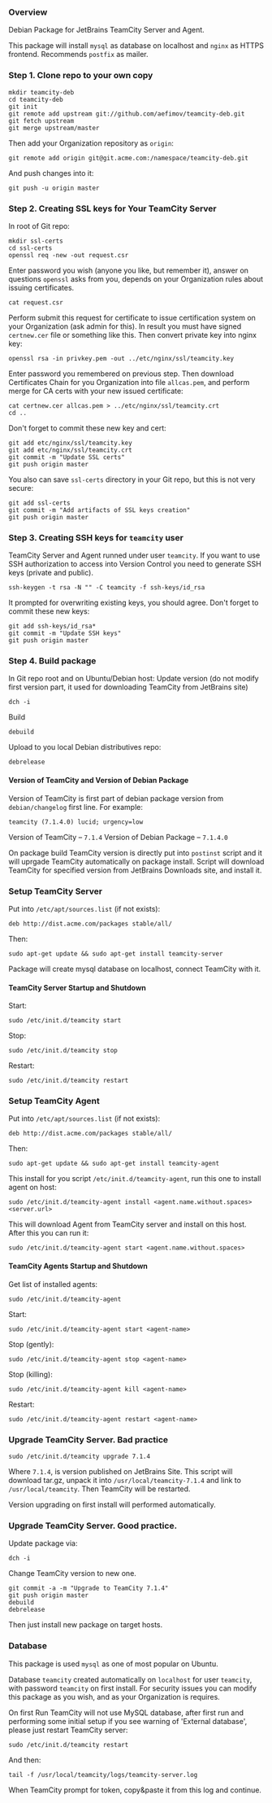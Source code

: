 ### Overview
Debian Package for JetBrains TeamCity Server and Agent.

This package will install `mysql` as database on localhost and
`nginx` as HTTPS frontend.
Recommends `postfix` as mailer.

### Step 1. Clone repo to your own copy
```
mkdir teamcity-deb
cd teamcity-deb
git init
git remote add upstream git://github.com/aefimov/teamcity-deb.git
git fetch upstream
git merge upstream/master
```
Then add your Organization repository as `origin`:
```
git remote add origin git@git.acme.com:/namespace/teamcity-deb.git
```
And push changes into it:
```
git push -u origin master
```

### Step 2. Creating SSL keys for Your TeamCity Server
In root of Git repo:
```
mkdir ssl-certs
cd ssl-certs
openssl req -new -out request.csr
```
Enter password you wish (anyone you like, but remember it), answer on questions
`openssl` asks from you, depends on your Organization rules about issuing
certificates.
```
cat request.csr
```
Perform submit this request for certificate to issue certification system on
your Organization (ask admin for this). In result you must have signed
`certnew.cer` file or something like this.
Then convert private key into nginx key:
```
openssl rsa -in privkey.pem -out ../etc/nginx/ssl/teamcity.key
```
Enter password you remembered on previous step.
Then download Certificates Chain for you Organization into file `allcas.pem`,
and perform merge for CA certs with your new issued certificate:
```
cat certnew.cer allcas.pem > ../etc/nginx/ssl/teamcity.crt
cd ..
```
Don't forget to commit these new key and cert:
```
git add etc/nginx/ssl/teamcity.key
git add etc/nginx/ssl/teamcity.crt
git commit -m "Update SSL certs"
git push origin master
```
You also can save `ssl-certs` directory in your Git repo, but this is not very
secure:
```
git add ssl-certs
git commit -m "Add artifacts of SSL keys creation"
git push origin master
```

### Step 3. Creating SSH keys for `teamcity` user
TeamCity Server and Agent runned under user `teamcity`. If you want to use SSH
authorization to access into Version Control you need to generate SSH keys
(private and public).

```
ssh-keygen -t rsa -N "" -C teamcity -f ssh-keys/id_rsa
```
It prompted for overwriting existing keys, you should agree.
Don't forget to commit these new keys:
```
git add ssh-keys/id_rsa*
git commit -m "Update SSH keys"
git push origin master
```

### Step 4. Build package
In Git repo root and on Ubuntu/Debian host:
Update version (do not modify first version part, it used for downloading
TeamCity from JetBrains site)
```
dch -i
```
Build
```
debuild
```
Upload to you local Debian distributives repo:
```
debrelease
```
#### Version of TeamCity and Version of Debian Package
Version of TeamCity is first part of debian package version from `debian/changelog`
first line. For example:
```
teamcity (7.1.4.0) lucid; urgency=low
```
Version of TeamCity – `7.1.4`
Version of Debian Package – `7.1.4.0`

On package build TeamCity version is directly put into `postinst` script and it
will uprgade TeamCity automatically on package install. Script will download TeamCity
for specified version from JetBrains Downloads site, and install it.

### Setup TeamCity Server
Put into ```/etc/apt/sources.list``` (if not exists):
```
deb http://dist.acme.com/packages stable/all/
```
Then:
```
sudo apt-get update && sudo apt-get install teamcity-server
```
Package will create mysql database on localhost, connect TeamCity with it.

#### TeamCity Server Startup and Shutdown
Start:
```
sudo /etc/init.d/teamcity start
```
Stop:
```
sudo /etc/init.d/teamcity stop
```
Restart:
```
sudo /etc/init.d/teamcity restart
```

### Setup TeamCity Agent
Put into ```/etc/apt/sources.list``` (if not exists):
```
deb http://dist.acme.com/packages stable/all/
```
Then:
```
sudo apt-get update && sudo apt-get install teamcity-agent
```
This install for you script `/etc/init.d/teamcity-agent`, run this one to
install agent on host:
```
sudo /etc/init.d/teamcity-agent install <agent.name.without.spaces> <server.url>
```
This will download Agent from TeamCity server and install on this host. After
this you can run it:
```
sudo /etc/init.d/teamcity-agent start <agent.name.without.spaces>
```

#### TeamCity Agents Startup and Shutdown
Get list of installed agents:
```
sudo /etc/init.d/teamcity-agent
```

Start:
```
sudo /etc/init.d/teamcity-agent start <agent-name>
```
Stop (gently):
```
sudo /etc/init.d/teamcity-agent stop <agent-name>
```
Stop (killing):
```
sudo /etc/init.d/teamcity-agent kill <agent-name>
```
Restart:
```
sudo /etc/init.d/teamcity-agent restart <agent-name>
```

### Upgrade TeamCity Server. Bad practice
```
sudo /etc/init.d/teamcity upgrade 7.1.4
```
Where ```7.1.4```, is version published on JetBrains Site. This script will
download tar.gz, unpack it into `/usr/local/teamcity-7.1.4` and link to
`/usr/local/teamcity`. Then TeamCity will be restarted.

Version upgrading on first install will performed automatically.

### Upgrade TeamCity Server. Good practice.
Update package via:
```
dch -i
```
Change TeamCity version to new one.
```
git commit -a -m "Upgrade to TeamCity 7.1.4"
git push origin master
debuild
debrelease
```
Then just install new package on target hosts.

### Database

This package is used `mysql` as one of most popular on Ubuntu.

Database `teamcity` created automatically on `localhost` for user `teamcity`, with
password `teamcity` on first install. For security issues you can modify this
package as you wish, and as your Organization is requires.

On first Run TeamCity will not use MySQL database, after first run and performing
some initial setup if you see warning of 'External database', please just restart
TeamCity server:
```
sudo /etc/init.d/teamcity restart
```
And then:
```
tail -f /usr/local/teamcity/logs/teamcity-server.log
```
When TeamCity prompt for token, copy&paste it from this log and continue.

